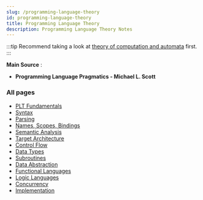 ```yaml
---
slug: /programming-language-theory
id: programming-language-theory
title: Programming Language Theory
description: Programming Language Theory Notes
---
```


:::tip
Recommend taking a look at [theory of computation and automata](/theory-of-computation-and-automata) first.
:::

**Main Source** :

- **Programming Language Pragmatics - Michael L. Scott**

### All pages

- [PLT Fundamentals](programming-language-theory/plt-fundamentals)
- [Syntax](programming-language-theory/syntax)
- [Parsing](programming-language-theory/parsing)
- [Names, Scopes, Bindings](programming-language-theory/names-scopes-bindings)
- [Semantic Analysis](programming-language-theory/semantic-analysis)
- [Target Architecture](programming-language-theory/target-architecture)
- [Control Flow](programming-language-theory/control-flow)
- [Data Types](programming-language-theory/data-types)
- [Subroutines](programming-language-theory/subroutines)
- [Data Abstraction](programming-language-theory/data-abstraction)
- [Functional Languages](programming-language-theory/functional-languages)
- [Logic Languages](programming-language-theory/logic-languages)
- [Concurrency](programming-language-theory/concurrency)
- [Implementation](programming-language-theory/implementation)

